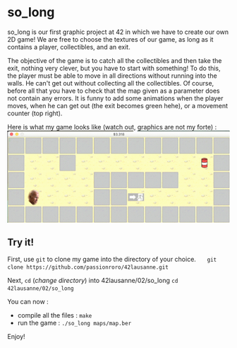 # so_long
so_long is our first graphic project at 42 in which we have to create our own 2D game! We are free to choose the textures of our game, as long as it contains a player, collectibles, and an exit.

The objective of the game is to catch all the collectibles and then take the exit, nothing very clever, but you have to start with something!
To do this, the player must be able to move in all directions without running into the walls. He can't get out without collecting all the collectibles. Of course, before all that you have to check that the map given as a parameter does not contain any errors.
It is funny to add some animations when the player moves, when he can get out (the exit becomes green hehe), or a movement counter (top right).


Here is what my game looks like (watch out, graphics are not my forte) :
![so_long_gif](https://github.com/passionroro/42cursus-so_long/blob/master/includes/gif_so_long.gif)

## Try it!
First, use `git` to clone my game into the directory of your choice. 
`	git clone https://github.com/passionroro/42lausanne.git`

Next, `cd` (_change directory_) into 42lausanne/02/so_long
    `cd 42lausanne/02/so_long`
  
You can now : 
 - compile all the files :
 `make`
 - run the game :
 `./so_long maps/map.ber`

Enjoy!

